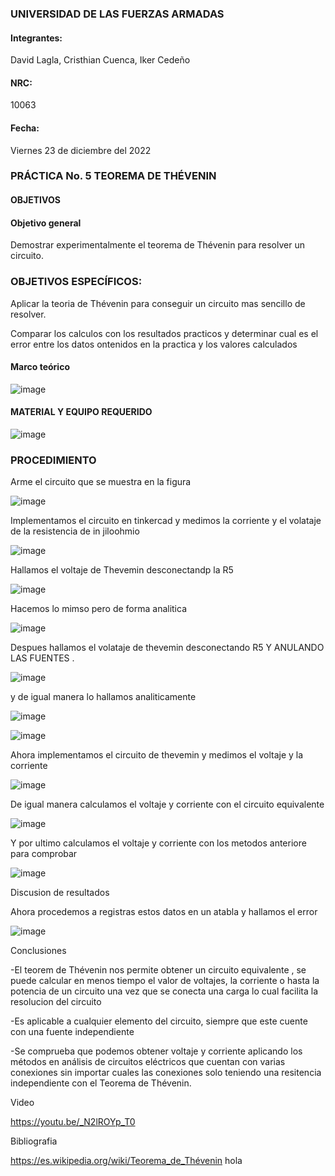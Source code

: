 ### UNIVERSIDAD DE LAS FUERZAS ARMADAS 

#### Integrantes:

David Lagla, Cristhian Cuenca, Iker Cedeño
 
#### NRC:

10063

#### Fecha:

Viernes 23 de diciembre del 2022

### PRÁCTICA No. 5 TEOREMA DE THÉVENIN

#### OBJETIVOS 

#### Objetivo general

Demostrar experimentalmente el teorema de Thévenin para resolver un circuito.

### OBJETIVOS ESPECÍFICOS:

Aplicar la teoria de Thévenin para conseguir un circuito mas sencillo de resolver.

Comparar los calculos con los resultados practicos y determinar cual es el error entre los datos ontenidos en la practica y los valores calculados

#### Marco teórico

![image](https://user-images.githubusercontent.com/116814386/211033971-d0eb50fd-febc-47e4-8e83-d837dbcbcf21.png)


#### MATERIAL Y EQUIPO REQUERIDO

![image](https://user-images.githubusercontent.com/116814386/210841022-74fe4ed6-7a55-45ab-80d2-8556093e9229.png)

### PROCEDIMIENTO


Arme el circuito que se muestra en la figura

![image](https://user-images.githubusercontent.com/116814386/210841420-a976a2b0-05a3-4ca3-b79f-4bcdfd89bc77.png)

Implementamos el circuito en tinkercad y medimos la corriente y el volataje de la resistencia de in jiloohmio

![image](https://user-images.githubusercontent.com/116814386/210888530-fd36da58-e7e0-4593-a0ef-e3b622d66073.png)

Hallamos el voltaje de Thevemin desconectandp la R5

![image](https://user-images.githubusercontent.com/116814386/210888675-8aefa7f4-8ac3-49dc-8fc1-50b79444c16f.png)

Hacemos lo mimso pero de forma analitica

![image](https://user-images.githubusercontent.com/116814386/210888810-f46c91f2-0fbd-4b3c-9306-4ce189dd8ea5.png)

Despues hallamos el volataje de thevemin desconectando R5 Y ANULANDO LAS FUENTES .

![image](https://user-images.githubusercontent.com/116814386/210889143-51a478ea-5e3d-45f8-89ad-51608826508f.png)

y de igual manera lo hallamos analiticamente

![image](https://user-images.githubusercontent.com/116814386/210889260-490a6110-6648-42e9-85a0-045bab1f9c13.png)

![image](https://user-images.githubusercontent.com/116814386/210889312-822f4c0e-2f22-4629-bb59-3a7610a33ba2.png)

Ahora implementamos el circuito de thevemin y medimos el voltaje y la corriente

![image](https://user-images.githubusercontent.com/116814386/210889825-ea9b0c76-eabc-4f2e-aacb-08f4c87a1226.png)

De igual manera calculamos el voltaje y corriente con el circuito equivalente

![image](https://user-images.githubusercontent.com/116814386/210890739-3ece660a-73a4-4356-a0a1-589c4ec8ffeb.png)

Y por ultimo calculamos el voltaje y corriente con los metodos anteriore para comprobar

![image](https://user-images.githubusercontent.com/116814386/210890928-1ad0c06d-ecd5-4a67-a4a4-478d3215e3dd.png)

Discusion de resultados 

Ahora procedemos a registras estos datos en un atabla y hallamos el error

![image](https://user-images.githubusercontent.com/116814386/210892457-de6a35c8-c5ee-4bf0-a983-fa556a240d2a.png)

Conclusiones

-El teorem de Thévenin nos permite obtener un circuito equivalente , se puede calcular en menos tiempo el valor de voltajes, la corriente o hasta la potencia de un circuito una vez que se conecta una carga lo cual facilita la resolucion del circuito

-Es aplicable a cualquier elemento del circuito, siempre que este cuente con una fuente independiente

-Se comprueba que podemos obtener voltaje y corriente aplicando los métodos en análisis de circuitos eléctricos que cuentan con varias conexiones sin importar cuales las conexiones solo teniendo una resitencia independiente con el Teorema de Thévenin.

Video 

https://youtu.be/_N2lROYp_T0

Bibliografia

https://es.wikipedia.org/wiki/Teorema_de_Thévenin
hola

